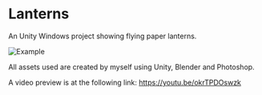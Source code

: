 # Lanterns
An Unity Windows project showing flying paper lanterns.

![Example](Resources/preview.gif "This is a preview of the current project")

All assets used are created by myself using Unity, Blender and Photoshop.

A video preview is at the following link: https://youtu.be/okrTPDOswzk
